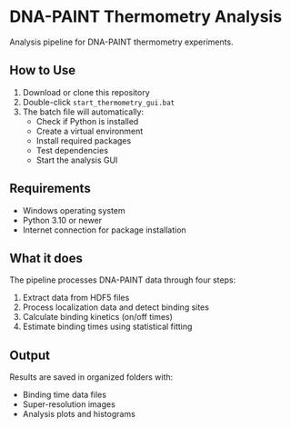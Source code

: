# DNA-PAINT Thermometry Analysis

Analysis pipeline for DNA-PAINT thermometry experiments.

## How to Use

1. Download or clone this repository
2. Double-click `start_thermometry_gui.bat`
3. The batch file will automatically:
   - Check if Python is installed
   - Create a virtual environment
   - Install required packages
   - Test dependencies
   - Start the analysis GUI

## Requirements

- Windows operating system
- Python 3.10 or newer
- Internet connection for package installation

## What it does

The pipeline processes DNA-PAINT data through four steps:
1. Extract data from HDF5 files
2. Process localization data and detect binding sites
3. Calculate binding kinetics (on/off times)
4. Estimate binding times using statistical fitting

## Output

Results are saved in organized folders with:
- Binding time data files
- Super-resolution images
- Analysis plots and histograms 